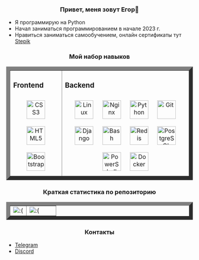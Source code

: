 ### <div align="center">Привет, меня зовут Егор👋</div>
- Я программирую на Python
- Начал заниматься программированием в начале 2023 г.
- Нравиться заниматься самообучением, онлайн сертификаты тут [Stepik](https://stepik.org/users/564742454/profile)


### <div align="center">Мой набор навыков</div>
<table border="10">
<td valign="top" width="20%">

### Frontend  
<div align="center">
  <a href="https://www.w3schools.com/css/" target="_blank"><img style="margin: 10px" src="https://profilinator.rishav.dev/skills-assets/css3-original-wordmark.svg" alt="CSS3" height="50" /></a>  
  <a href="https://en.wikipedia.org/wiki/HTML5" target="_blank"><img style="margin: 10px" src="https://profilinator.rishav.dev/skills-assets/html5-original-wordmark.svg" alt="HTML5" height="50" /></a>  
  <a href="https://getbootstrap.com/docs/3.4/javascript/" target="_blank"><img style="margin: 10px" src="https://profilinator.rishav.dev/skills-assets/bootstrap-plain.svg" alt="Bootstrap" height="50" /></a>  
</div>

<td valign="top" width="50%">

### Backend  
<div align="center">  
  <a href="https://www.linux.org/" target="_blank"><img style="margin: 10px" src="https://profilinator.rishav.dev/skills-assets/linux-original.svg" alt="Linux" height="50" /></a>  
  <a href="https://www.nginx.com/" target="_blank"><img style="margin: 10px" src="https://profilinator.rishav.dev/skills-assets/nginx-original.svg" alt="Nginx" height="50" /></a>  
  <a href="https://www.python.org/" target="_blank"><img style="margin: 10px" src="https://profilinator.rishav.dev/skills-assets/python-original.svg" alt="Python" height="50" /></a>  
  <a href="https://github.com/" target="_blank"><img style="margin: 10px" src="https://profilinator.rishav.dev/skills-assets/git-scm-icon.svg" alt="Git" height="50" /></a>  
  <a href="https://www.djangoproject.com/" target="_blank"><img style="margin: 10px" src="https://profilinator.rishav.dev/skills-assets/django-original.svg" alt="Django" height="50" /></a>  
  <a href="https://www.gnu.org/software/bash/" target="_blank"><img style="margin: 10px" src="https://profilinator.rishav.dev/skills-assets/gnu_bash-icon.svg" alt="Bash" height="50" /></a>  
  <a href="https://redis.io/" target="_blank"><img style="margin: 10px" src="https://profilinator.rishav.dev/skills-assets/redis-original-wordmark.svg" alt="Redis" height="50" /></a>  
  <a href="https://www.postgresql.org/" target="_blank"><img style="margin: 10px" src="https://profilinator.rishav.dev/skills-assets/postgresql-original-wordmark.svg" alt="PostgreSQL" height="50" /></a>  
  <a href="https://docs.microsoft.com/en-us/powershell/" target="_blank"><img style="margin: 10px" src="https://profilinator.rishav.dev/skills-assets/powershell.png" alt="PowerShell" height="50" /></a>  
  <a href="https://www.docker.com/" target="_blank"><img style="margin: 10px" src="https://profilinator.rishav.dev/skills-assets/docker-original-wordmark.svg" alt="Docker" height="50" /></a>  
</div>
</table>


### <div align="center">Краткая статистика по репозиторию</div>
<table border="10">
  <tr>
    <td valign="top" width="35%">
      <div align="center">
        <img src="https://github-readme-stats.vercel.app/api/top-langs/?username=Nudlik&hide_border=true&layout=compact" align="center"  alt=":("/>
      </div>
    </td>
    <td valign="top" width="68%">
      <img src="http://github-profile-summary-cards.vercel.app/api/cards/profile-details?username=Nudlik"  alt=":("/>
    </td>
  </tr>
</table>


### <div align="center">Контакты</div>
- [Telegram](https://t.me/Nudlikk)
- [Discord](https://discordapp.com/users/7769)
